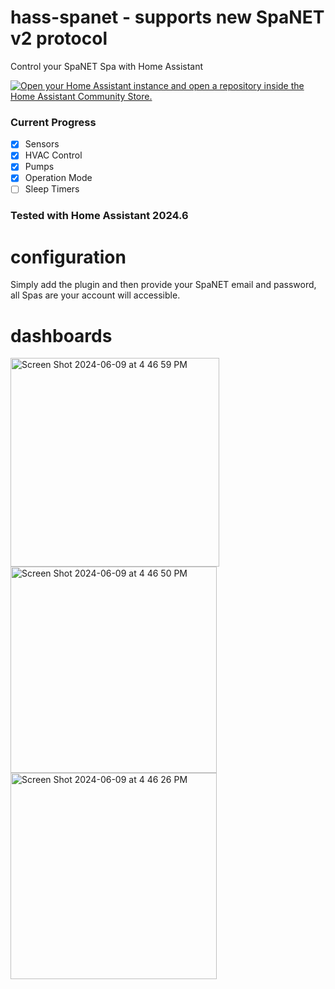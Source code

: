# hass-spanet - supports new SpaNET v2 protocol

Control your SpaNET Spa with Home Assistant

[![Open your Home Assistant instance and open a repository inside the Home Assistant Community Store.](https://my.home-assistant.io/badges/hacs_repository.svg)](https://my.home-assistant.io/redirect/hacs_repository/?owner=lloydw&repository=hass-spanet&category=Integration)

### Current Progress

 - [x] Sensors
 - [x] HVAC Control
 - [x] Pumps
 - [x] Operation Mode
 - [ ] Sleep Timers

### Tested with Home Assistant 2024.6

# configuration

Simply add the plugin and then provide your SpaNET email and password, all Spas are your account will accessible.

# dashboards
<img width="334" align="center" alt="Screen Shot 2024-06-09 at 4 46 59 PM" src="https://github.com/lloydw/hass-spanet/assets/297244/f3ab03b6-e5a9-43fd-bdc5-dcf80f7e64e6">

<img width="330" align="center" alt="Screen Shot 2024-06-09 at 4 46 50 PM" src="https://github.com/lloydw/hass-spanet/assets/297244/6d907414-d23e-4880-bcbc-892d7085614e">
<img width="330" align="center" alt="Screen Shot 2024-06-09 at 4 46 26 PM" src="https://github.com/lloydw/hass-spanet/assets/297244/98c5cbf1-18e1-4696-8132-4e5604ed8c07">
